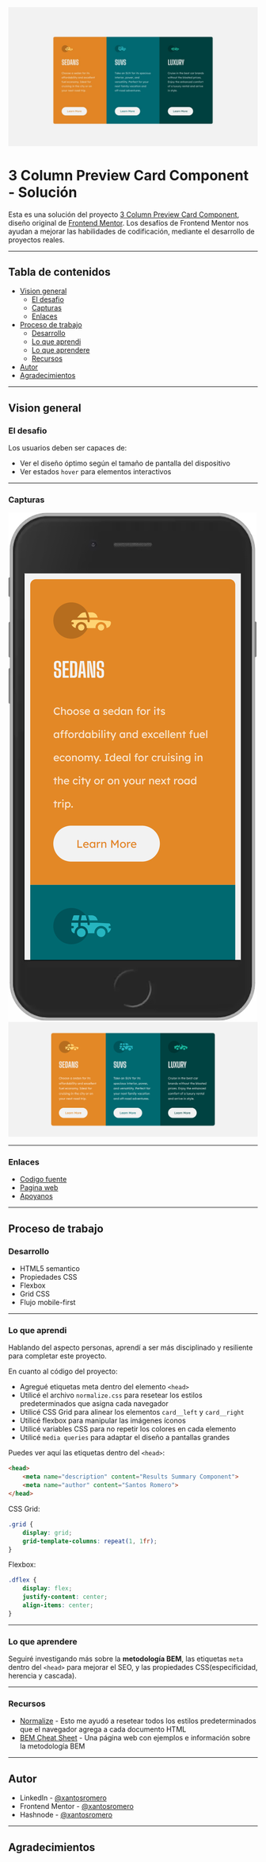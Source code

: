 ![](./images/3-column-preview-card-component-cover.jpg)

# 3 Column Preview Card Component - Solución

Esta es una solución del proyecto [3 Column Preview Card Component](https://www.frontendmentor.io/challenges/3column-preview-card-component-pH92eAR2-), diseño original de [Frontend Mentor](https://www.frontendmentor.io/challenges). Los desafíos de Frontend Mentor nos ayudan a mejorar las habilidades de codificación, mediante el desarrollo de proyectos reales.

***

## Tabla de contenidos

- [Vision general](#vision-general)
  - [El desafio](#el-desafio)
  - [Capturas](#capturas)
  - [Enlaces](#enlaces)
- [Proceso de trabajo](#proceso-de-trabajo)
  - [Desarrollo](#desarrollo)
  - [Lo que aprendi](#lo-que-aprendi)
  - [Lo que aprendere](#lo-que-aprendere)
  - [Recursos](#recursos)
- [Autor](#autor)
- [Agradecimientos](#agradecimientos)

***

## Vision general

### El desafio

Los usuarios deben ser capaces de:

- Ver el diseño óptimo según el tamaño de pantalla del dispositivo
- Ver estados `hover` para elementos interactivos

***

### Capturas

![](./images/screenshot-mobile.png)
![](./images/screenshot-desktop.png)

***

### Enlaces

- [Codigo fuente](https://xxx.com/xxx)
- [Pagina web](https://xxx.com/xxx)
- [Apoyanos](https://www.buymeacoffee.com/xantosromero)

***

## Proceso de trabajo

### Desarrollo

- HTML5 semantico
- Propiedades CSS
- Flexbox
- Grid CSS
- Flujo mobile-first

***

### Lo que aprendi

Hablando del aspecto personas, aprendí a ser más disciplinado y resiliente para completar este proyecto.

En cuanto al código del proyecto:
- Agregué etiquetas meta dentro del elemento `<head>`
- Utilicé el archivo `normalize.css` para resetear los estilos predeterminados que asigna cada navegador
- Utilicé CSS Grid para alinear los elementos `card__left` y `card__right`
- Utilicé flexbox para manipular las imágenes íconos
- Utilicé variables CSS para no repetir los colores en cada elemento
- Utilicé `media queries` para adaptar el diseño a pantallas grandes

Puedes ver aquí las etiquetas dentro del `<head>`:

```html
<head>
    <meta name="description" content="Results Summary Component">
    <meta name="author" content="Santos Romero">
</head>
```

CSS Grid:
```css
.grid {
    display: grid;
    grid-template-columns: repeat(1, 1fr);
}
```

Flexbox:
```css
.dflex {
    display: flex;
    justify-content: center;
    align-items: center;
}
```

***

### Lo que aprendere

Seguiré investigando más sobre la **metodología BEM**, las etiquetas `meta` dentro del `<head>` para mejorar el SEO, y las propiedades CSS(especificidad, herencia y cascada).

***

### Recursos

- [Normalize](https://necolas.github.io/normalize.css/) - Esto me ayudó a resetear todos los estilos predeterminados que el navegador agrega a cada documento HTML
- [BEM Cheat Sheet](https://bem-cheat-sheet.9elements.com/) - Una página web con ejemplos e información sobre la metodología BEM

***

## Autor

- LinkedIn - [@xantosromero](https://www.linkedin.com/in/xantosromero/)
- Frontend Mentor - [@xantosromero](https://www.frontendmentor.io/profile/xantosromerodev)
- Hashnode - [@xantosromero](https://xantosromero.hashnode.dev/)

***

## Agradecimientos

